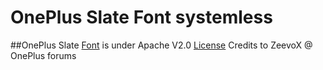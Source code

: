 # OnePlus Slate Font systemless
##OnePlus Slate [Font](https://photos.google.com/share/AF1QipO92gSnbgKRzv1tCYv2EeMLd34KzY0y6A9FEOvoCLzsXiKftKz9Em2PiJtX-7QF_Q/photo/AF1QipPsea-eC8PXfPLv311BgbMKlsoa24aNJBI79Gy0?key=RjBXQnc1eVBVb25kendYVDlOOHc2M3VySWMtVXdn) is under Apache V2.0 [License](https://hastebin.com/raw/wibazoluja)
Credits to ZeevoX @ OnePlus forums